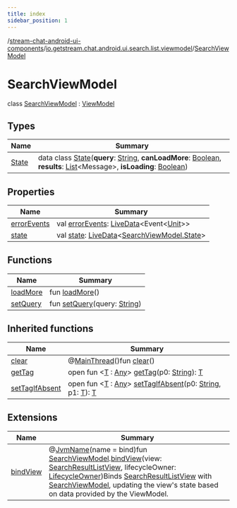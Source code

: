 ```yaml
---
title: index
sidebar_position: 1
---
```

/[stream-chat-android-ui-components](../../index.md)/[io.getstream.chat.android.ui.search.list.viewmodel](../index.md)/[SearchViewModel](index.md)  
  
  
  
# SearchViewModel  
class [SearchViewModel](index.md) : [ViewModel](https://developer.android.com/reference/kotlin/androidx/lifecycle/ViewModel.html)  
  
## Types  
  
|  Name |  Summary | 
|---|---|
| <a name="io.getstream.chat.android.ui.search.list.viewmodel/SearchViewModel.State///PointingToDeclaration/"></a>[State](State/index.md)| <a name="io.getstream.chat.android.ui.search.list.viewmodel/SearchViewModel.State///PointingToDeclaration/"></a>data class [State](State/index.md)(**query**: [String](https://kotlinlang.org/api/latest/jvm/stdlib/kotlin/-string/index.html), **canLoadMore**: [Boolean](https://kotlinlang.org/api/latest/jvm/stdlib/kotlin/-boolean/index.html), **results**: [List](https://kotlinlang.org/api/latest/jvm/stdlib/kotlin.collections/-list/index.html)&lt;Message&gt;, **isLoading**: [Boolean](https://kotlinlang.org/api/latest/jvm/stdlib/kotlin/-boolean/index.html))|
  
  
## Properties  
  
|  Name |  Summary | 
|---|---|
| <a name="io.getstream.chat.android.ui.search.list.viewmodel/SearchViewModel/errorEvents/#/PointingToDeclaration/"></a>[errorEvents](errorEvents.md)| <a name="io.getstream.chat.android.ui.search.list.viewmodel/SearchViewModel/errorEvents/#/PointingToDeclaration/"></a>val [errorEvents](errorEvents.md): [LiveData](https://developer.android.com/reference/kotlin/androidx/lifecycle/LiveData.html)&lt;Event&lt;[Unit](https://kotlinlang.org/api/latest/jvm/stdlib/kotlin/-unit/index.html)&gt;&gt;|
| <a name="io.getstream.chat.android.ui.search.list.viewmodel/SearchViewModel/state/#/PointingToDeclaration/"></a>[state](state.md)| <a name="io.getstream.chat.android.ui.search.list.viewmodel/SearchViewModel/state/#/PointingToDeclaration/"></a>val [state](state.md): [LiveData](https://developer.android.com/reference/kotlin/androidx/lifecycle/LiveData.html)&lt;[SearchViewModel.State](State/index.md)&gt;|
  
  
## Functions  
  
|  Name |  Summary | 
|---|---|
| <a name="io.getstream.chat.android.ui.search.list.viewmodel/SearchViewModel/loadMore/#/PointingToDeclaration/"></a>[loadMore](loadMore.md)| <a name="io.getstream.chat.android.ui.search.list.viewmodel/SearchViewModel/loadMore/#/PointingToDeclaration/"></a>fun [loadMore](loadMore.md)()|
| <a name="io.getstream.chat.android.ui.search.list.viewmodel/SearchViewModel/setQuery/#kotlin.String/PointingToDeclaration/"></a>[setQuery](setQuery.md)| <a name="io.getstream.chat.android.ui.search.list.viewmodel/SearchViewModel/setQuery/#kotlin.String/PointingToDeclaration/"></a>fun [setQuery](setQuery.md)(query: [String](https://kotlinlang.org/api/latest/jvm/stdlib/kotlin/-string/index.html))|
  
  
## Inherited functions  
  
|  Name |  Summary | 
|---|---|
| <a name="androidx.lifecycle/ViewModel/clear/#/PointingToDeclaration/"></a>[clear](../../io.getstream.chat.android.ui.typing.viewmodel/TypingIndicatorViewModel/index.md#-1936886459%2FFunctions%2F-523872580)| <a name="androidx.lifecycle/ViewModel/clear/#/PointingToDeclaration/"></a>@[MainThread](https://developer.android.com/reference/kotlin/androidx/annotation/MainThread.html)()fun [clear](../../io.getstream.chat.android.ui.typing.viewmodel/TypingIndicatorViewModel/index.md#-1936886459%2FFunctions%2F-523872580)()|
| <a name="androidx.lifecycle/ViewModel/getTag/#kotlin.String/PointingToDeclaration/"></a>[getTag](../../io.getstream.chat.android.ui.typing.viewmodel/TypingIndicatorViewModel/index.md#-215894976%2FFunctions%2F-523872580)| <a name="androidx.lifecycle/ViewModel/getTag/#kotlin.String/PointingToDeclaration/"></a>open fun &lt;[T](../../io.getstream.chat.android.ui.typing.viewmodel/TypingIndicatorViewModel/index.md#-215894976%2FFunctions%2F-523872580) : [Any](https://kotlinlang.org/api/latest/jvm/stdlib/kotlin/-any/index.html)&gt; [getTag](../../io.getstream.chat.android.ui.typing.viewmodel/TypingIndicatorViewModel/index.md#-215894976%2FFunctions%2F-523872580)(p0: [String](https://kotlinlang.org/api/latest/jvm/stdlib/kotlin/-string/index.html)): [T](../../io.getstream.chat.android.ui.typing.viewmodel/TypingIndicatorViewModel/index.md#-215894976%2FFunctions%2F-523872580)|
| <a name="androidx.lifecycle/ViewModel/setTagIfAbsent/#kotlin.String#TypeParam(bounds=[kotlin.Any])/PointingToDeclaration/"></a>[setTagIfAbsent](../../io.getstream.chat.android.ui.typing.viewmodel/TypingIndicatorViewModel/index.md#-1567230750%2FFunctions%2F-523872580)| <a name="androidx.lifecycle/ViewModel/setTagIfAbsent/#kotlin.String#TypeParam(bounds=[kotlin.Any])/PointingToDeclaration/"></a>open fun &lt;[T](../../io.getstream.chat.android.ui.typing.viewmodel/TypingIndicatorViewModel/index.md#-1567230750%2FFunctions%2F-523872580) : [Any](https://kotlinlang.org/api/latest/jvm/stdlib/kotlin/-any/index.html)&gt; [setTagIfAbsent](../../io.getstream.chat.android.ui.typing.viewmodel/TypingIndicatorViewModel/index.md#-1567230750%2FFunctions%2F-523872580)(p0: [String](https://kotlinlang.org/api/latest/jvm/stdlib/kotlin/-string/index.html), p1: [T](../../io.getstream.chat.android.ui.typing.viewmodel/TypingIndicatorViewModel/index.md#-1567230750%2FFunctions%2F-523872580)): [T](../../io.getstream.chat.android.ui.typing.viewmodel/TypingIndicatorViewModel/index.md#-1567230750%2FFunctions%2F-523872580)|
  
  
## Extensions  
  
|  Name |  Summary | 
|---|---|
| <a name="io.getstream.chat.android.ui.search.list.viewmodel//bindView/io.getstream.chat.android.ui.search.list.viewmodel.SearchViewModel#io.getstream.chat.android.ui.search.list.SearchResultListView#androidx.lifecycle.LifecycleOwner/PointingToDeclaration/"></a>[bindView](../bindView.md)| <a name="io.getstream.chat.android.ui.search.list.viewmodel//bindView/io.getstream.chat.android.ui.search.list.viewmodel.SearchViewModel#io.getstream.chat.android.ui.search.list.SearchResultListView#androidx.lifecycle.LifecycleOwner/PointingToDeclaration/"></a>@[JvmName](https://kotlinlang.org/api/latest/jvm/stdlib/kotlin.jvm/-jvm-name/index.html)(name = bind)fun [SearchViewModel](index.md).[bindView](../bindView.md)(view: [SearchResultListView](../../io.getstream.chat.android.ui.search.list/SearchResultListView/index.md), lifecycleOwner: [LifecycleOwner](https://developer.android.com/reference/kotlin/androidx/lifecycle/LifecycleOwner.html))Binds [SearchResultListView](../../io.getstream.chat.android.ui.search.list/SearchResultListView/index.md) with [SearchViewModel](index.md), updating the view's state based on data provided by the ViewModel.|

